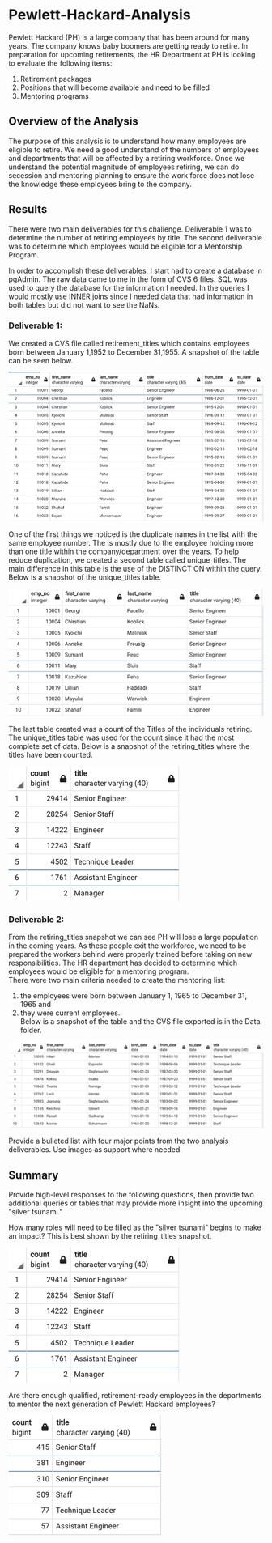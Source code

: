 # Pewlett-Hackard-Analysis

Pewlett Hackard (PH) is a large company that has been around for many years.  The company knows baby boomers are getting ready to retire.  In preparation for upcoming retirements, the HR Department at PH is looking to evaluate the following items:
1. Retirement packages
2. Positions that will become available and need to be filled
3. Mentoring programs

## Overview of the Analysis
The purpose of this analysis is to understand how many employees are eligible to retire.  We need a good understand of the numbers of employees and departments that will be affected by a retiring workforce.  Once we understand the potential magnitude of employees retiring, we can do secession and mentoring planning to ensure the work force does not lose the knowledge these employees bring to the company.

## Results

There were two main deliverables for this challenge.  Deliverable 1 was to determine the number of retiring employees by title.  The second deliverable was to determine which employees would be eligible for a Mentorship Program.

In order to accomplish these deliverables, I start had to create a database in pgAdmin.  The raw data came to me in the form of CVS 6 files.  SQL was used to query the database for the information I needed.  In the queries I would mostly use INNER joins since I needed data that had information in both tables but did not want to see the NaNs.

### Deliverable 1:
We created a CVS file called retirement_titles which contains employees born between January 1,1952 to December 31,1955.
A snapshot of the table can be seen below.  

![](Data/retirement_titles.png)

One of the first things we noticed is the duplicate names in the list with the same employee number.  The is mostly due to the employee holding more than one title within the company/department over the years.  To help reduce duplication, we created a second table called unique_titles.  The main difference in this table is the use of the DISTINCT ON within the query.  Below is a snapshot of the unique_titles table.

![](Data/unique_titles.png)

The last table created was a count of the Titles of the individuals retiring. The unique_titles table was used for the count since it had the most complete set of data.  Below is a snapshot of the retiring_titles where the titles have been counted. 

![](Data/retiring_titles.png)

### Deliverable 2:
From the retiring_titles snapshot we can see PH will lose a large population in the coming years.  As these people exit the workforce, we need to be prepared the workers behind were properly trained before taking on new responsibilities.  The HR department has decided to determine which employees would be eligible for a mentoring program.  
There were two main criteria needed to create the mentoring list:
1. the employees were born between January 1, 1965 to December 31, 1965 and 
2. they were current employees.   
Below is a snapshot of the table and the CVS file exported is in the Data folder.

![](Data/mentorship_eligibilty.png)

Provide a bulleted list with four major points from the two analysis deliverables. Use images as support where needed.

## Summary

Provide high-level responses to the following questions, then provide two additional queries or tables that may provide more insight into the upcoming "silver tsunami."

How many roles will need to be filled as the "silver tsunami" begins to make an impact?  This is best shown by the retiring_titles snapshot.  

![](Data/retiring_titles.png)

Are there enough qualified, retirement-ready employees in the departments to mentor the next generation of Pewlett Hackard employees? 

![](Data/mentorship_count.png)

